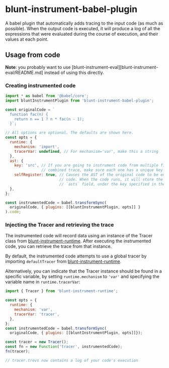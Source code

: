 # blunt-instrument-babel-plugin

A babel plugin that automatically adds tracing to the input code (as much as possible).
When the output code is executed, it will produce a log of all the expressions that were evaluated during the course of execution, and their values at each point.

## Usage from code

**Note**: you probably want to use [blunt-instrument-eval][blunt-instrument-eval/README.md] instead of using this directly.

### Creating instrumented code

```javascript
import * as babel from '@babel/core';
import bluntInstrumentPlugin from 'blunt-instrument-babel-plugin';

const originalCode = `
  function fac(n) {
    return n == 1 ? n * fac(n - 1);
  }`;

// All options are optional. The defaults are shown here.
const opts = {
  runtime: {
    mechanism: 'import',
    tracerVar: undefined, // For mechanism='var', make this a string
  },
  ast: {
    key: 'src', // If you are going to instrument code from multiple files and generate a
                // combined trace, make sure each one has a unique key
    selfRegister: true, // Causes the AST of the original code to be embedded in the generated
                        // code. When the code runs, it will store the AST on the Tracer's
                        // `asts` field, under the key specified in the `key` option.
  },
};

const instrumentedCode = babel.transformSync(
  originalCode, { plugins: [[bluntInstrumentPlugin, opts]] }
).code;
```

### Injecting the Tracer and retrieving the trace

The instrumented code will record data using an instance of the Tracer class from [blunt-instrument-runtime][blunt-instrument-runtime].
After executing the instrumented code, you can retrieve the trace from that instance.

By default, the instrumented code attempts to use a global tracer by importing `defaultTracer` from [blunt-instrument-runtime][blunt-instrument-runtime].

Alternatively, you can indicate that the Tracer instance should be found in a specific variable, by setting `runtime.mechanism` to `'var'` and specifying the variable name in `runtime.tracerVar`:

```javascript
import { Tracer } from 'blunt-instrument-runtime';

const opts = {
  runtime: {
    mechanism: 'var',
    tracerVar: 'tracer',
  },
};
const instrumentedCode = babel.transformSync(
  originalCode, { plugins: [[bluntInstrumentPlugin, opts]]});

const tracer = new Tracer();
const fn = new Function('tracer', instrumentedCode);
fn(tracer);

// tracer.trevs now contains a log of your code's execution
```

[blunt-instrument-eval]: ../blunt-instrument-eval/README.md
[blunt-instrument-runtime]: ../blunt-instrument-runtime/README.md
